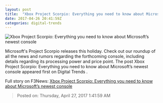 ```yaml
---
layout: post
title:  "Xbox Project Scorpio: Everything you need to know about Microsoft’s newest console"
date: 2017-04-26 20:41:59Z
categories: digital-trends
---
```


![Xbox Project Scorpio: Everything you need to know about Microsoft’s newest console](http://icdn3.digitaltrends.com/image/project-scorpio-6-1200x630-c.jpg)

Microsoft's Project Scorpio releases this holiday. Check out our roundup of all the news and rumors regarding the forthcoming console, including details regarding its processing power and price point. The post Xbox Project Scorpio: Everything you need to know about Microsoft’s newest console appeared first on Digital Trends .


Full story on F3News: [Xbox Project Scorpio: Everything you need to know about Microsoft’s newest console](http://www.f3nws.com/n/mcBVuF)

> Posted on: Thursday, April 27, 2017 1:41:59 AM
